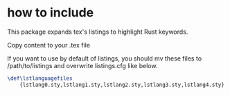 # how to include
This package expands tex's listings to highlight Rust keywords.

Copy content to your .tex file

If you want to use by default of listings, you should mv these files to /path/to/listings and overwrite listings.cfg like below.

```tex
\def\lstlanguagefiles
    {lstlang0.sty,lstlang1.sty,lstlang2.sty,lstlang3.sty,lstlang4.sty} % add lstlang4.sty!
```
